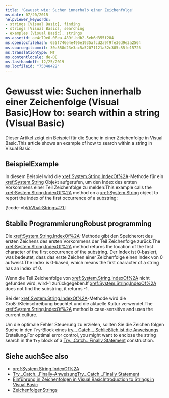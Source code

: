 ```yaml
---
title: 'Gewusst wie: Suchen innerhalb einer Zeichenfolge'
ms.date: 07/20/2015
helpviewer_keywords:
- strings [Visual Basic], finding
- strings [Visual Basic], searching
- examples [Visual Basic], strings
ms.assetid: ae4c79e0-08ea-489f-bdb2-5eb6d355f284
ms.openlocfilehash: 655f746e4e496e1935afcd2a9f9fe36d9e3a2564
ms.sourcegitcommit: 30a558d23e3ac5a52071121a52c305c85fe15726
ms.translationtype: MT
ms.contentlocale: de-DE
ms.lasthandoff: 12/25/2019
ms.locfileid: "75348422"
---
```

# <a name="how-to-search-within-a-string-visual-basic"></a><span data-ttu-id="8f9e5-102">Gewusst wie: Suchen innerhalb einer Zeichenfolge (Visual Basic)</span><span class="sxs-lookup"><span data-stu-id="8f9e5-102">How to: search within a string (Visual Basic)</span></span>

<span data-ttu-id="8f9e5-103">Dieser Artikel zeigt ein Beispiel für die Suche in einer Zeichenfolge in Visual Basic.</span><span class="sxs-lookup"><span data-stu-id="8f9e5-103">This article shows an example of how to search within a string in Visual Basic.</span></span>

## <a name="example"></a><span data-ttu-id="8f9e5-104">Beispiel</span><span class="sxs-lookup"><span data-stu-id="8f9e5-104">Example</span></span>

<span data-ttu-id="8f9e5-105">In diesem Beispiel wird die <xref:System.String.IndexOf%2A>-Methode für ein <xref:System.String> Objekt aufgerufen, um den Index des ersten Vorkommens einer Teil Zeichenfolge zu melden:</span><span class="sxs-lookup"><span data-stu-id="8f9e5-105">This example calls the <xref:System.String.IndexOf%2A> method on a <xref:System.String> object to report the index of the first occurrence of a substring:</span></span>

 [!code-vb[VbVbalrStrings#71](~/samples/snippets/visualbasic/VS_Snippets_VBCSharp/VbVbalrStrings/VB/Class2.vb#71)]

## <a name="robust-programming"></a><span data-ttu-id="8f9e5-106">Stabile Programmierung</span><span class="sxs-lookup"><span data-stu-id="8f9e5-106">Robust programming</span></span>

<span data-ttu-id="8f9e5-107">Die <xref:System.String.IndexOf%2A>-Methode gibt den Speicherort des ersten Zeichens des ersten Vorkommens der Teil Zeichenfolge zurück.</span><span class="sxs-lookup"><span data-stu-id="8f9e5-107">The <xref:System.String.IndexOf%2A> method returns the location of the first character of the first occurrence of the substring.</span></span> <span data-ttu-id="8f9e5-108">Der Index ist 0-basiert, was bedeutet, dass das erste Zeichen einer Zeichenfolge einen Index von 0 aufweist.</span><span class="sxs-lookup"><span data-stu-id="8f9e5-108">The index is 0-based, which means the first character of a string has an index of 0.</span></span>

<span data-ttu-id="8f9e5-109">Wenn die Teil Zeichenfolge von <xref:System.String.IndexOf%2A> nicht gefunden wird, wird-1 zurückgegeben.</span><span class="sxs-lookup"><span data-stu-id="8f9e5-109">If <xref:System.String.IndexOf%2A> does not find the substring, it returns -1.</span></span>

<span data-ttu-id="8f9e5-110">Bei der <xref:System.String.IndexOf%2A>-Methode wird die Groß-/Kleinschreibung beachtet und die aktuelle Kultur verwendet.</span><span class="sxs-lookup"><span data-stu-id="8f9e5-110">The <xref:System.String.IndexOf%2A> method is case-sensitive and uses the current culture.</span></span>

<span data-ttu-id="8f9e5-111">Um die optimale Fehler Steuerung zu erzielen, sollten Sie die Zeichen folgen Suche in den `Try`-Block eines [try... Catch... Schließlich ist die Anweisungs](../../../language-reference/statements/try-catch-finally-statement.md) Erstellung.</span><span class="sxs-lookup"><span data-stu-id="8f9e5-111">For optimal error control, you might want to enclose the string search in the `Try` block of a [Try...Catch...Finally Statement](../../../language-reference/statements/try-catch-finally-statement.md) construction.</span></span>

## <a name="see-also"></a><span data-ttu-id="8f9e5-112">Siehe auch</span><span class="sxs-lookup"><span data-stu-id="8f9e5-112">See also</span></span>

- <xref:System.String.IndexOf%2A>
- [<span data-ttu-id="8f9e5-113">Try...Catch...Finally-Anweisung</span><span class="sxs-lookup"><span data-stu-id="8f9e5-113">Try...Catch...Finally Statement</span></span>](../../../language-reference/statements/try-catch-finally-statement.md)
- [<span data-ttu-id="8f9e5-114">Einführung in Zeichenfolgen in Visual Basic</span><span class="sxs-lookup"><span data-stu-id="8f9e5-114">Introduction to Strings in Visual Basic</span></span>](introduction-to-strings.md)
- [<span data-ttu-id="8f9e5-115">Zeichenfolgen</span><span class="sxs-lookup"><span data-stu-id="8f9e5-115">Strings</span></span>](index.md)
